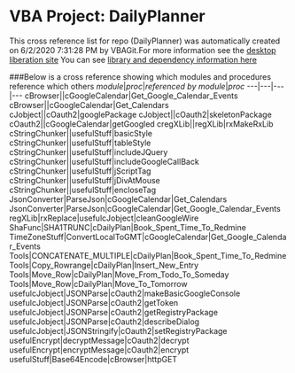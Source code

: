 # VBA Project: DailyPlanner
This cross reference list for repo (DailyPlanner) was automatically created on 6/2/2020 7:31:28 PM by VBAGit.For more information see the [desktop liberation site](http://ramblings.mcpher.com/Home/excelquirks/drivesdk/gettinggithubready "desktop liberation")
You can see [library and dependency information here](dependencies.md)

###Below is a cross reference showing which modules and procedures reference which others
*module*|*proc*|*referenced by module*|*proc*
---|---|---|---
cBrowser||cGoogleCalendar|Get_Google_Calendar_Events
cBrowser||cGoogleCalendar|Get_Calendars
cJobject||cOauth2|googlePackage
cJobject||cOauth2|skeletonPackage
cOauth2||cGoogleCalendar|getGoogled
cregXLib||regXLib|rxMakeRxLib
cStringChunker||usefulStuff|basicStyle
cStringChunker||usefulStuff|tableStyle
cStringChunker||usefulStuff|includeJQuery
cStringChunker||usefulStuff|includeGoogleCallBack
cStringChunker||usefulStuff|jScriptTag
cStringChunker||usefulStuff|jDivAtMouse
cStringChunker||usefulStuff|encloseTag
JsonConverter|ParseJson|cGoogleCalendar|Get_Calendars
JsonConverter|ParseJson|cGoogleCalendar|Get_Google_Calendar_Events
regXLib|rxReplace|usefulcJobject|cleanGoogleWire
ShaFunc|SHA1TRUNC|cDailyPlan|Book_Spent_Time_To_Redmine
TimeZoneStuff|ConvertLocalToGMT|cGoogleCalendar|Get_Google_Calendar_Events
Tools|CONCATENATE_MULTIPLE|cDailyPlan|Book_Spent_Time_To_Redmine
Tools|Copy_Rowrange|cDailyPlan|Insert_New_Entry
Tools|Move_Row|cDailyPlan|Move_From_Todo_To_Someday
Tools|Move_Row|cDailyPlan|Move_To_Tomorrow
usefulcJobject|JSONParse|cOauth2|makeBasicGoogleConsole
usefulcJobject|JSONParse|cOauth2|getToken
usefulcJobject|JSONParse|cOauth2|getRegistryPackage
usefulcJobject|JSONParse|cOauth2|describeDialog
usefulcJobject|JSONStringify|cOauth2|setRegistryPackage
usefulEncrypt|decryptMessage|cOauth2|decrypt
usefulEncrypt|encryptMessage|cOauth2|encrypt
usefulStuff|Base64Encode|cBrowser|httpGET
